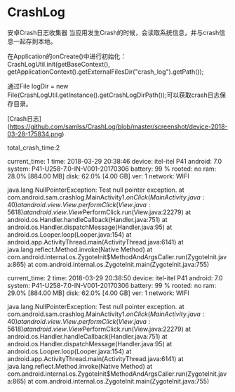 # CrashLog
安卓Crash日志收集器
当应用发生Crash的时候，会读取系统信息，并与crash信息一起存到本地。

在Application的onCreate()中进行初始化：
CrashLogUtil.init(getBaseContext(), getApplicationContext().getExternalFilesDir("crash_log").getPath());


通过File logDir = new File(CrashLogUtil.getInstance().getCrashLogDirPath());可以获取crash日志保存目录。
 

[Crash日志] (https://github.com/samlss/CrashLog/blob/master/screenshot/device-2018-03-28-175834.png)

total_crash_time:2

current_time: 1
time: 2018-03-29 20:38:46
device: itel-itel P41
android: 7.0
system: P41-U258-7.0-IN-V001-20170306
battery: 99 %
rooted: no
ram: 28.0% [884.00 MB]
disk: 62.0% [4.00 GB]
ver: 1
network: WIFI

java.lang.NullPointerException: Test null pointer exception.
        at com.android.sam.crashlog.MainActivity$1.onClick(MainActivity.java:40)
        at android.view.View.performClick(View.java:5618)
        at android.view.View$PerformClick.run(View.java:22279)
        at android.os.Handler.handleCallback(Handler.java:751)
        at android.os.Handler.dispatchMessage(Handler.java:95)
        at android.os.Looper.loop(Looper.java:154)
        at android.app.ActivityThread.main(ActivityThread.java:6141)
        at java.lang.reflect.Method.invoke(Native Method)
        at com.android.internal.os.ZygoteInit$MethodAndArgsCaller.run(ZygoteInit.java:865)
        at com.android.internal.os.ZygoteInit.main(ZygoteInit.java:755)



current_time: 2
time: 2018-03-29 20:38:50
device: itel-itel P41
android: 7.0
system: P41-U258-7.0-IN-V001-20170306
battery: 99 %
rooted: no
ram: 29.0% [884.00 MB]
disk: 62.0% [4.00 GB]
ver: 1
network: WIFI

java.lang.NullPointerException: Test null pointer exception.
        at com.android.sam.crashlog.MainActivity$1.onClick(MainActivity.java:40)
        at android.view.View.performClick(View.java:5618)
        at android.view.View$PerformClick.run(View.java:22279)
        at android.os.Handler.handleCallback(Handler.java:751)
        at android.os.Handler.dispatchMessage(Handler.java:95)
        at android.os.Looper.loop(Looper.java:154)
        at android.app.ActivityThread.main(ActivityThread.java:6141)
        at java.lang.reflect.Method.invoke(Native Method)
        at com.android.internal.os.ZygoteInit$MethodAndArgsCaller.run(ZygoteInit.java:865)
        at com.android.internal.os.ZygoteInit.main(ZygoteInit.java:755)